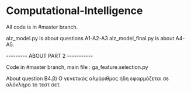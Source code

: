 # Computational-Intelligence

All code is in #master branch.

alz_model.py is about questions A1-A2-A3
alz_model_final.py is about A4-A5. 


--------- ABOUT PART 2 -----------

Code in #master branch, 
main file : 
ga_feature.selection.py

About question B4.β) 
Ο γενετικός αλγόριθμος ήδη εφαρμόζεται σε ολόκληρο το τεστ σετ. 

